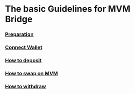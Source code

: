# The basic Guidelines for MVM Bridge
### [Preparation](./Preparation/README.md)
### [Connect Wallet](./ConnectWallet/README.md)
### [How to deposit](./Deposit/README.md)
### [How to swap on MVM](./Swap/README.md)
### [How to withdraw](./Withdraw/README.md)
